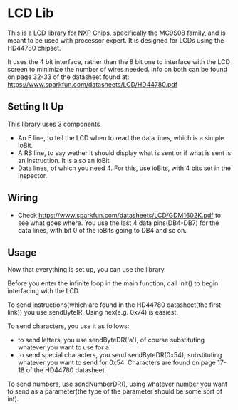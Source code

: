 # LCD Lib

This is a LCD library for NXP Chips, specifically the MC9S08 family, and is meant to be used with processor expert. It is designed for LCDs using the HD44780 chipset.

It uses the 4 bit interface, rather than the 8 bit one to interface with the LCD screen to minimize the number of wires needed. Info on both can be found on page 32-33 of the datasheet found at:
https://www.sparkfun.com/datasheets/LCD/HD44780.pdf

## Setting It Up
This library uses 3 components
- An E line, to tell the LCD when to read the data lines, which is a simple ioBit.
- A RS line, to say wether it should display what is sent or if what is sent is an instruction. It is also an ioBit
- Data lines, of which you need 4. For this, use ioBits, with 4 bits set in the inspector. 

## Wiring

- Check https://www.sparkfun.com/datasheets/LCD/GDM1602K.pdf to see what goes where. You use the last 4 data pins(DB4-DB7) for the data lines, with bit 0 of the ioBits going to DB4 and so on.

## Usage

Now that everything is set up, you can use the library.

Before you enter the infinite loop in the main function, call init() to begin interfacing with the LCD. 

To send instructions(which are found in the HD44780 datasheet(the first link)) you use sendByteIR. Using hex(e.g. 0x74) is easiest.

To send characters, you use it as follows:
- to send letters, you use sendByteDR('a'), of course substituting whatever you want to use for a.
- to send special characters, you send sendByteDR(0x54), substituting whatever you want to send for 0x54. Characters are found on page 17-18 of the HD44780 datasheet.

To send numbers, use sendNumberDR(), using whatever number you want to send as a parameter(the type of the parameter should be some sort of int).

